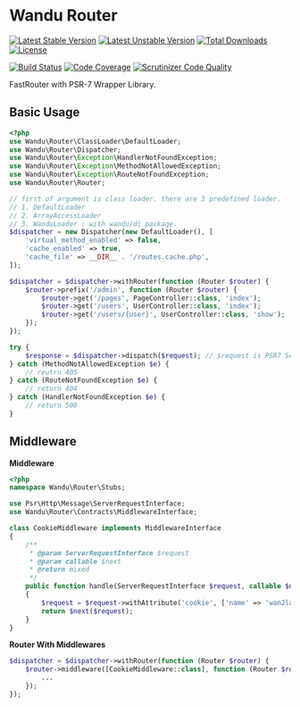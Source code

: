 Wandu Router
===

[![Latest Stable Version](https://poser.pugx.org/wandu/router/v/stable.svg)](https://packagist.org/packages/wandu/router)
[![Latest Unstable Version](https://poser.pugx.org/wandu/router/v/unstable.svg)](https://packagist.org/packages/wandu/router)
[![Total Downloads](https://poser.pugx.org/wandu/router/downloads.svg)](https://packagist.org/packages/wandu/router)
[![License](https://poser.pugx.org/wandu/router/license.svg)](https://packagist.org/packages/wandu/router)

[![Build Status](https://img.shields.io/travis/Wandu/Router/master.svg)](https://travis-ci.org/Wandu/Router)
[![Code Coverage](https://scrutinizer-ci.com/g/Wandu/Router/badges/coverage.png?b=master)](https://scrutinizer-ci.com/g/Wandu/Router/?branch=master)
[![Scrutinizer Code Quality](https://scrutinizer-ci.com/g/Wandu/Router/badges/quality-score.png?b=master)](https://scrutinizer-ci.com/g/Wandu/Router/?branch=master)

FastRouter with PSR-7 Wrapper Library.

## Basic Usage

```php
<?php
use Wandu\Router\ClassLoader\DefaultLoader;
use Wandu\Router\Dispatcher;
use Wandu\Router\Exception\HandlerNotFoundException;
use Wandu\Router\Exception\MethodNotAllowedException;
use Wandu\Router\Exception\RouteNotFoundException;
use Wandu\Router\Router;

// first of argument is class loader. there are 3 predefined loader.
// 1. DefaultLoader
// 2. ArrayAccessLoader
// 3. WanduLoader : with wandu/di package.
$dispatcher = new Dispatcher(new DefaultLoader(), [
    'virtual_method_enabled' => false,
    'cache_enabled' => true,
    'cache_file' => __DIR__ . '/routes.cache.php',
]);

$dispatcher = $dispatcher->withRouter(function (Router $router) {
    $router->prefix('/admin', function (Router $router) {
        $router->get('/pages', PageController::class, 'index');
        $router->get('/users', UserController::class, 'index');
        $router->get('/users/{user}', UserController::class, 'show');
    });
});

try {
    $response = $dispatcher->dispatch($request); // $request is PSR7 ServerRequestInterface
} catch (MethodNotAllowedException $e) {
    // reutrn 405
} catch (RouteNotFoundException $e) {
    // return 404
} catch (HandlerNotFoundException $e) {
    // return 500
}
```

## Middleware

**Middleware**

```php
<?php
namespace Wandu\Router\Stubs;

use Psr\Http\Message\ServerRequestInterface;
use Wandu\Router\Contracts\MiddlewareInterface;

class CookieMiddleware implements MiddlewareInterface
{
    /**
     * @param ServerRequestInterface $request
     * @param callable $next
     * @return mixed
     */
    public function handle(ServerRequestInterface $request, callable $next)
    {
        $request = $request->withAttribute('cookie', ['name' => 'wan2land']);
        return $next($request);
    }
}
```

**Router With Middlewares**

```php
$dispatcher = $dispatcher->withRouter(function (Router $router) {
    $router->middleware([CookieMiddleware::class], function (Router $router) {
        ...
    });
});
```
